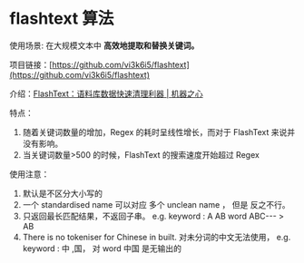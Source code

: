 # flashtext 算法

使用场景: 在大规模文本中 **高效地提取和替换关键词。**

项目链接：[https://github.com/vi3k6i5/flashtext](https://github.com/vi3k6i5/flashtext)

介绍：[FlashText：语料库数据快速清理利器 \| 机器之心](https://www.jiqizhixin.com/articles/2017-11-10-4)

特点：

1. 随着关键词数量的增加，Regex 的耗时呈线性增长，而对于 FlashText 来说并没有影响。
2. 当关键词数量&gt;500 的时候，FlashText 的搜索速度开始超过 Regex

使用注意：

1. 默认是不区分大小写的
2. 一个 standardised name 可以对应 多个 unclean name ， 但是 反之不行。
3. 只返回最长匹配结果，不返回子串。 e.g. keyword : A AB  word ABC--- &gt; AB
4. There is no tokeniser for Chinese in built.  对未分词的中文无法使用， e.g. keyword : 中 ,国， 对  word 中国 是无输出的



